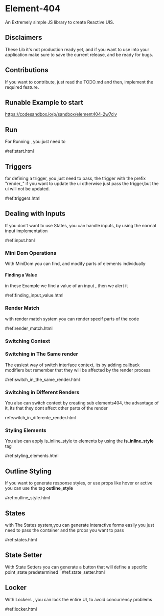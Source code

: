 # Element-404
An Extremely simple JS library to create Reactive UIS.

## Disclaimers
These Lib it's not production ready yet, and if you want to use into your application
make sure to save the current release, and be ready for bugs.

## Contributions
If you want to contribute, just read the TODO.md and then, implement the required feature.

## Runable Example to start 
https://codesandbox.io/p/sandbox/element404-2w7clv

## Run
For Running , you just need to 

#ref:start.html


## Triggers
for defining a trigger, you just need to pass, the trigger with the prefix "render_" if you want to update the ui
otherwise just pass the trigger,but the ui will not be updated.

#ref:triggers.html

## Dealing with Inputs 
If you don't want to use States, you can handle inputs, by using the normal input implementation

#ref:input.html

### Mini Dom Operations
With MiniDom you can find, and modify parts of elements individually 

#### Finding a Value
in these Example we find a value of an input , then we alert it

#ref:finding_input_value.html

### Render Match 
with render match system you can render specif parts of the code

#ref:render_match.html

### Switching Context

### Switching in The Same render 
The easiest way of switch interface context, its by adding callback modifiers
but remember that they will be affected by the render process

#ref:switch_in_the_same_render.html



### Switching in Different Renders

You also can switch context by creating sub elements404, the advantage of it, its that they dont 
affect other parts of the render

ref:switch_in_diferente_render.html


### Styling Elements
You also can apply is_inline_style to elements by using the **is_inline_style** tag 

#ref:styling_elements.html


## Outline Styling 
If you want to generate response styles, or use props like hover or active you can use the tag **outline_style**

#ref:outline_style.html


## States  
with The States system,you can generate interactive forms easily
you just need to pass the container and the props you want to  pass 

#ref:states.html

## State Setter 
With State Setters you can generate a button that will define a specific point_state 
predetermined 
`
#ref:state_setter.html

## Locker 
With Lockers , you can lock the entire UI, to avoid concurrency problems 

#ref:locker.html
